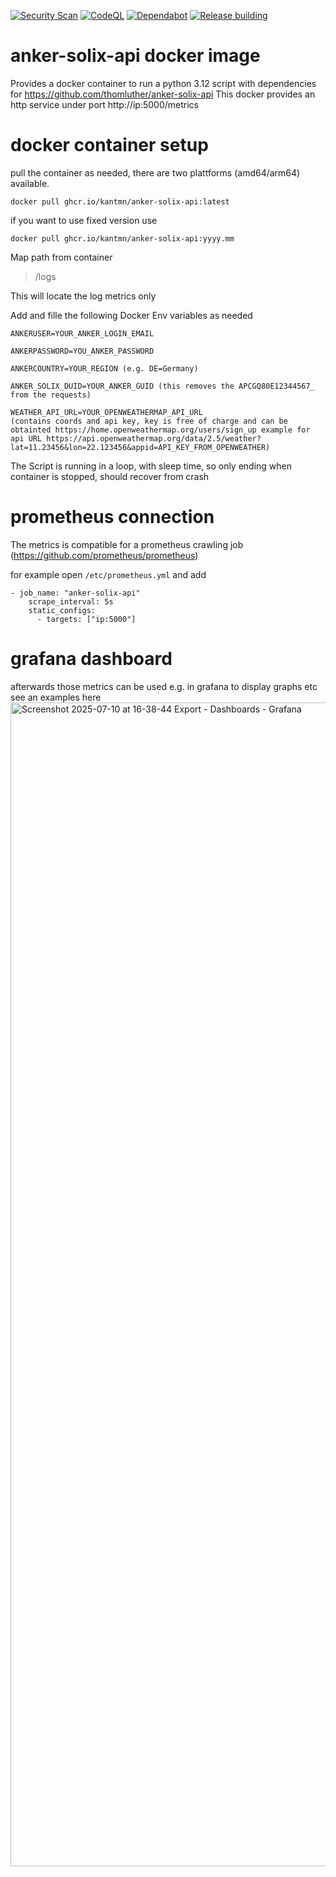 [![Security Scan](https://github.com/kantmn/anker-solix-api/actions/workflows/codacy.yml/badge.svg)](https://github.com/kantmn/anker-solix-api/actions/workflows/codacy.yml)
[![CodeQL](https://github.com/kantmn/anker-solix-api/actions/workflows/github-code-scanning/codeql/badge.svg)](https://github.com/kantmn/anker-solix-api/actions/workflows/github-code-scanning/codeql)
[![Dependabot](https://github.com/kantmn/anker-solix-api/actions/workflows/dependabot/dependabot-updates/badge.svg)](https://github.com/kantmn/anker-solix-api/actions/workflows/dependabot/dependabot-updates)
[![Release building](https://github.com/kantmn/anker-solix-api/actions/workflows/release.yml/badge.svg)](https://github.com/kantmn/anker-solix-api/actions/workflows/release.yml)

# anker-solix-api docker image
Provides a docker container to run a python 3.12 script with dependencies for https://github.com/thomluther/anker-solix-api
This docker provides an http service under port http://ip:5000/metrics


# docker container setup
pull the container as needed, there are two plattforms (amd64/arm64) available.

``
docker pull ghcr.io/kantmn/anker-solix-api:latest
``

if you want to use fixed version use
 
``
docker pull ghcr.io/kantmn/anker-solix-api:yyyy.mm
``

Map path from container 
> /logs

This will locate the log metrics only


Add and fille the following Docker Env variables as needed
```
ANKERUSER=YOUR_ANKER_LOGIN_EMAIL

ANKERPASSWORD=YOU_ANKER_PASSWORD

ANKERCOUNTRY=YOUR_REGION (e.g. DE=Germany)

ANKER_SOLIX_DUID=YOUR_ANKER_GUID (this removes the APCGQ80E12344567_ from the requests)

WEATHER_API_URL=YOUR_OPENWEATHERMAP_API_URL
(contains coords and api key, key is free of charge and can be obtainted https://home.openweathermap.org/users/sign_up example for api URL https://api.openweathermap.org/data/2.5/weather?lat=11.23456&lon=22.123456&appid=API_KEY_FROM_OPENWEATHER)
```
The Script is running in a loop, with sleep time, so only ending when container is stopped, should recover from crash

# prometheus connection
The metrics is compatible for a prometheus crawling job (https://github.com/prometheus/prometheus)

for example open
`
/etc/prometheus.yml
`
and add
````
- job_name: "anker-solix-api"
    scrape_interval: 5s
    static_configs:
      - targets: ["ip:5000"]
````

# grafana dashboard
afterwards those metrics can be used e.g. in grafana to display graphs etc
see an examples here
<img width="1920" height="1862" alt="Screenshot 2025-07-10 at 16-38-44 Export - Dashboards - Grafana" src="https://github.com/user-attachments/assets/17e585ea-2193-48b6-a61e-f17b984dba42" />
